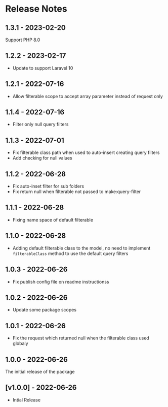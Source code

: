 # Release Notes

## 1.3.1 - 2023-02-20

Support PHP 8.0

## 1.2.2 - 2023-02-17

- Update to support Laravel 10

## 1.2.1 - 2022-07-16

- Allow filterable scope to accept array parameter instead of request only

## 1.1.4 - 2022-07-16

- Filter only null query filters

## 1.1.3 - 2022-07-01

- Fix filterable class path when used to auto-insert creating query filters
- Add checking for null values

## 1.1.2 - 2022-06-28

- Fix auto-inset filter for sub folders
- Fix return null when filterable not passed to make:query-filter

## 1.1.1 - 2022-06-28

- Fixing name space of default filterable

## 1.1.0 - 2022-06-28

- Adding default filterable class to the model, no need to implement `filterableClass` method to use the default query filters

## 1.0.3 - 2022-06-26

- Fix publish config file on readme instructionss

## 1.0.2 - 2022-06-26

- Update some package scopes

## 1.0.1 - 2022-06-26

- Fix the request which returned null when the filterable class used globaly

## 1.0.0 - 2022-06-26

The initial release of the package

## [v1.0.0] - 2022-06-26

- Intial Release
